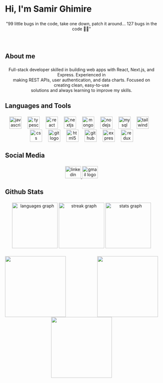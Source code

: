 <!-- <h1 align="left">Hi, I'm Samir Ghimire.</h1>

###

<p align="center">"99 little bugs in the code, take one down, patch it around… 127 bugs in the code 🐞🎵"</p>

###

<h2 align="left">## About me</h2>

###

<p align="center">I'm a passionate full-stack developer currently diving deep into the MERN stack (MongoDB, Express.js, React, Node.js). I enjoy creating dynamic, user-friendly web applications and constantly strive to learn and implement new technologies. When I'm not coding, you can find me exploring creative problem-solving or enjoying some good music!</p>

###

<h2 align="left">## Languages and Tools</h2>

###

<div align="center">
  <img src="https://skillicons.dev/icons?i=js" height="35" alt="javascript logo"  />
  <img width="16" />
  <img src="https://skillicons.dev/icons?i=ts" height="35" alt="typescript logo"  />
  <img width="16" />
  <img src="https://skillicons.dev/icons?i=react" height="35" alt="react logo"  />
  <img width="16" />
  <img src="https://skillicons.dev/icons?i=html" height="35" alt="html5 logo"  />
  <img width="16" />
  <img src="https://skillicons.dev/icons?i=css" height="35" alt="css3 logo"  />
  <img width="16" />
  <img src="https://skillicons.dev/icons?i=nodejs" height="35" alt="nodejs logo"  />
  <img width="16" />
  <img src="https://skillicons.dev/icons?i=nextjs" height="35" alt="nextjs logo"  />
  <img width="16" />
  <img src="https://cdn.simpleicons.org/mongodb/47A248" height="35" alt="mongodb logo"  />
  <img width="16" />
  <img src="https://skillicons.dev/icons?i=github" height="35" alt="github logo"  />
  <img width="16" />
  <img src="https://skillicons.dev/icons?i=git" height="35" alt="git logo"  />
  <img width="16" />
  <img src="https://skillicons.dev/icons?i=express" height="35" alt="express logo"  />
  <img width="16" />
  <img src="https://skillicons.dev/icons?i=redux" height="35" alt="redux logo"  />
  <img width="16" />
  <img src="https://cdn.simpleicons.org/tailwindcss/06B6D4" height="35" alt="tailwindcss logo"  />
</div>

###

<h2 align="left">## 🔗 Socials</h2>

###

<div align="center">
  <a href="samirghimire9841@gmail.com" target="_blank">
    <img src="https://raw.githubusercontent.com/maurodesouza/profile-readme-generator/master/src/assets/icons/social/gmail/default.svg" width="47" height="35" alt="gmail logo"  />
  </a>
  <a href="https://www.linkedin.com/in/samir-ghimire-5a0b23331/" target="_blank">
    <img src="https://raw.githubusercontent.com/maurodesouza/profile-readme-generator/master/src/assets/icons/social/linkedin/default.svg" width="47" height="35" alt="linkedin logo"  />
  </a>
</div>

###

<div align="center">
  <img src="https://profile-counter.glitch.me/Samirghimire-5/count.svg?"  />
</div>

###

<h2 align="left">## 📊 GitHub Stats</h2>

###

<div align="center">
  <img src="https://github-readme-stats.vercel.app/api/top-langs?username=Samirghimire-5&locale=en&hide_title=false&layout=compact&card_width=320&langs_count=5&theme=dracula&hide_border=false&order=2" height="150" alt="languages graph" /> <br>
  <img src="https://github-readme-stats.vercel.app/api?username=Samirghimire-5&hide_title=false&hide_rank=false&show_icons=true&include_all_commits=true&count_private=true&disable_animations=false&theme=dracula&locale=en&hide_border=false&order=1" height="150" alt="stats graph"  />
</div>

###

<img align="right" height="180" src="https://user-images.githubusercontent.com/74038190/213866269-5d00981c-7c98-46d7-8a8e-16f462f15227.gif"  />

###

<img align="left" height="180" src="https://user-images.githubusercontent.com/74038190/213866269-5d00981c-7c98-46d7-8a8e-16f462f15227.gif"  />

### -->


<!-- <h1 align="left">Hi, I'm Samir Ghimire</h1>

###

<p align="center">"99 little bugs in the code, take one down, patch it around… 127 bugs in the code 🐞🎵"</p>

###

<br clear="both">

<h2 align="left">About me</h2>

###

<p align="center">Full-stack developer skilled in building web apps with React, Next.js, and Express. Experienced in<br>making REST APIs, user authentication, and data charts. Focused on creating clean, easy-to-use<br>solutions and always learning to improve my skills.</p>

###

<h2 align="left">Languages and Tools</h2>

###

<div align="center">
  <img src="https://skillicons.dev/icons?i=js" height="40" alt="javascript logo"  />
  <img width="12" />
  <img src="https://skillicons.dev/icons?i=ts" height="40" alt="typescript logo"  />
  <img width="12" />
  <img src="https://skillicons.dev/icons?i=react" height="40" alt="react logo"  />
  <img width="12" />
  <img src="https://skillicons.dev/icons?i=nextjs" height="40" alt="nextjs logo"  />
  <img width="12" />
  <img src="https://cdn.simpleicons.org/mongodb/47A248" height="40" alt="mongodb logo"  />
  <img width="12" />
  <img src="https://skillicons.dev/icons?i=nodejs" height="40" alt="nodejs logo"  />
  <img width="12" />
  <img src="https://cdn.simpleicons.org/mysql/4479A1" height="40" alt="mysql logo"  />
  <img width="12" />
  <img src="https://cdn.simpleicons.org/tailwindcss/06B6D4" height="40" alt="tailwindcss logo"  />
  <img width="12" />
  <img src="https://cdn.jsdelivr.net/gh/devicons/devicon/icons/css3/css3-original.svg" height="40" alt="css logo"  />
  <img width="12" />
  <img src="https://cdn.jsdelivr.net/gh/devicons/devicon/icons/git/git-original.svg" height="40" alt="git logo"  />
  <img width="12" />
  <img src="https://cdn.simpleicons.org/html5/E34F26" height="40" alt="html5 logo"  />
  <img width="12" />
  <img src="https://skillicons.dev/icons?i=github" height="40" alt="github logo"  />
  <img width="12" />
  <img src="https://skillicons.dev/icons?i=express" height="40" alt="express logo"  />
  <img width="12" />
  <img src="https://skillicons.dev/icons?i=redux" height="40" alt="redux logo"  />
</div>

###

<h2 align="left">Social Media</h2>

###

<div align="center">
  <a href="https://www.linkedin.com/in/samir-ghimire-5a0b23331/" target="_blank">
    <img src="https://raw.githubusercontent.com/maurodesouza/profile-readme-generator/master/src/assets/icons/social/linkedin/default.svg" width="52" height="40" alt="linkedin logo"  />
  </a>
  <a href="samirghimire9841@gmail.com" target="_blank">
    <img src="https://raw.githubusercontent.com/maurodesouza/profile-readme-generator/master/src/assets/icons/social/gmail/default.svg" width="52" height="40" alt="gmail logo"  />
  </a>
</div>

###

<h2 align="left">Github Stats</h2>

###

<div align="center">
  <img src="https://github-readme-stats.vercel.app/api/top-langs?username=Samirghimire-5&locale=en&hide_title=false&layout=compact&card_width=320&langs_count=5&theme=react&hide_border=false&order=2" height="150" alt="languages graph" /> <br>
  <img src="https://streak-stats.demolab.com?user=Samirghimire-5&locale=en&mode=daily&theme=react&hide_border=false&border_radius=5&order=3" height="150" alt="streak graph" /> <br>
  <img src="https://github-readme-stats.vercel.app/api?username=Samirghimire-5&hide_title=false&hide_rank=false&show_icons=true&include_all_commits=true&count_private=true&disable_animations=false&theme=react&locale=en&hide_border=false&order=1" height="150" alt="stats graph"  />
</div>

###

<img align="right" height="200" src="https://media.giphy.com/media/v1.Y2lkPWVjZjA1ZTQ3N3V2b2VhdGhicHQwbjdmdzR3cm1nY25kZW5idXg4amhibWFrYWpzcyZlcD12MV9naWZzX3JlbGF0ZWQmY3Q9Zw/zBTigoZ3scnEWvU9m4/giphy.gif"  />

###

<div align="left">
  <img height="200" src="https://media2.giphy.com/media/v1.Y2lkPTc5MGI3NjExODd6YTcyMTA0OXhmeG84cjh4dG54bnpyMm5tcnB1YzJ1Z3VtanZ3YiZlcD12MV9pbnRlcm5hbF9naWZfYnlfaWQmY3Q9Zw/4OV1bLOIWwIXRxpXlN/giphy.gif"  />
</div>

###

<div align="center">
  <img height="200" src="https://media1.giphy.com/media/v1.Y2lkPTc5MGI3NjExOGNxdWVmdWI3bDdwdGtpejhzOWYxOGp1MzY3MXlzMXpocXdrc2VpcyZlcD12MV9pbnRlcm5hbF9naWZfYnlfaWQmY3Q9Zw/GFrRj3f9qck3HtProM/giphy.gif"  />
</div>

### -->

<h1 align="left">Hi, I'm Samir Ghimire</h1>

###

<p align="center">"99 little bugs in the code, take one down, patch it around… 127 bugs in the code 🐞🎵"</p>

###

<br clear="both">

<h2 align="left">About me</h2>

###

<p align="center">Full-stack developer skilled in building web apps with React, Next.js, and Express. Experienced in<br>making REST APIs, user authentication, and data charts. Focused on creating clean, easy-to-use<br>solutions and always learning to improve my skills.</p>

###

<h2 align="left">Languages and Tools</h2>

###

<div align="center">
  <img src="https://skillicons.dev/icons?i=js" height="40" alt="javascript logo"  />
  <img width="12" />
  <img src="https://skillicons.dev/icons?i=ts" height="40" alt="typescript logo"  />
  <img width="12" />
  <img src="https://skillicons.dev/icons?i=react" height="40" alt="react logo"  />
  <img width="12" />
  <img src="https://skillicons.dev/icons?i=nextjs" height="40" alt="nextjs logo"  />
  <img width="12" />
  <img src="https://cdn.simpleicons.org/mongodb/47A248" height="40" alt="mongodb logo"  />
  <img width="12" />
  <img src="https://skillicons.dev/icons?i=nodejs" height="40" alt="nodejs logo"  />
  <img width="12" />
  <img src="https://cdn.simpleicons.org/mysql/4479A1" height="40" alt="mysql logo"  />
  <img width="12" />
  <img src="https://cdn.simpleicons.org/tailwindcss/06B6D4" height="40" alt="tailwindcss logo"  />
  <img width="12" />
  <img src="https://cdn.jsdelivr.net/gh/devicons/devicon/icons/css3/css3-original.svg" height="40" alt="css logo"  />
  <img width="12" />
  <img src="https://cdn.jsdelivr.net/gh/devicons/devicon/icons/git/git-original.svg" height="40" alt="git logo"  />
  <img width="12" />
  <img src="https://cdn.simpleicons.org/html5/E34F26" height="40" alt="html5 logo"  />
  <img width="12" />
  <img src="https://skillicons.dev/icons?i=github" height="40" alt="github logo"  />
  <img width="12" />
  <img src="https://skillicons.dev/icons?i=express" height="40" alt="express logo"  />
  <img width="12" />
  <img src="https://skillicons.dev/icons?i=redux" height="40" alt="redux logo"  />
</div>

###

<h2 align="left">Social Media</h2>

###

<div align="center">
  <a href="https://www.linkedin.com/in/samir-ghimire-5a0b23331/" target="_blank">
    <img src="https://raw.githubusercontent.com/maurodesouza/profile-readme-generator/master/src/assets/icons/social/linkedin/default.svg" width="52" height="40" alt="linkedin logo"  />
  </a>
  <a href="samirghimire9841@gmail.com" target="_blank">
    <img src="https://raw.githubusercontent.com/maurodesouza/profile-readme-generator/master/src/assets/icons/social/gmail/default.svg" width="52" height="40" alt="gmail logo"  />
  </a>
</div>

###

<h2 align="left">Github Stats</h2>

###

<div align="center">
  <img src="https://github-readme-stats.vercel.app/api/top-langs?username=Samirghimire-5&locale=en&hide_title=false&layout=compact&card_width=320&langs_count=5&theme=react&hide_border=false&order=2" height="150" alt="languages graph"  />
  <img src="https://streak-stats.demolab.com?user=Samirghimire-5&locale=en&mode=daily&theme=react&hide_border=false&border_radius=5&order=3" height="150" alt="streak graph"  />
  <img src="https://github-readme-stats.vercel.app/api?username=Samirghimire-5&hide_title=false&hide_rank=false&show_icons=true&include_all_commits=true&count_private=true&disable_animations=false&theme=react&locale=en&hide_border=false&order=1" height="150" alt="stats graph"  />
</div>

###

<img align="right" height="200" src="https://media.giphy.com/media/v1.Y2lkPWVjZjA1ZTQ3N3V2b2VhdGhicHQwbjdmdzR3cm1nY25kZW5idXg4amhibWFrYWpzcyZlcD12MV9naWZzX3JlbGF0ZWQmY3Q9Zw/zBTigoZ3scnEWvU9m4/giphy.gif"  />

###

<img align="left" height="200" src="https://media2.giphy.com/media/v1.Y2lkPTc5MGI3NjExODd6YTcyMTA0OXhmeG84cjh4dG54bnpyMm5tcnB1YzJ1Z3VtanZ3YiZlcD12MV9pbnRlcm5hbF9naWZfYnlfaWQmY3Q9Zw/4OV1bLOIWwIXRxpXlN/giphy.gif"  />

###

<div align="center">
  <img height="200" src="https://media1.giphy.com/media/v1.Y2lkPTc5MGI3NjExOGNxdWVmdWI3bDdwdGtpejhzOWYxOGp1MzY3MXlzMXpocXdrc2VpcyZlcD12MV9pbnRlcm5hbF9naWZfYnlfaWQmY3Q9Zw/GFrRj3f9qck3HtProM/giphy.gif"  />
</div>

###